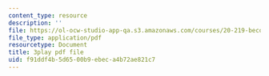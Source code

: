 ```yaml
---
content_type: resource
description: ''
file: https://ol-ocw-studio-app-qa.s3.amazonaws.com/courses/20-219-becoming-the-next-bill-nye-writing-and-hosting-the-educational-show-january-iap-2015/f91ddf4b5d6500b9ebeca4b72ae821c7_mmDRqnTlII0.pdf
file_type: application/pdf
resourcetype: Document
title: 3play pdf file
uid: f91ddf4b-5d65-00b9-ebec-a4b72ae821c7
---
```

